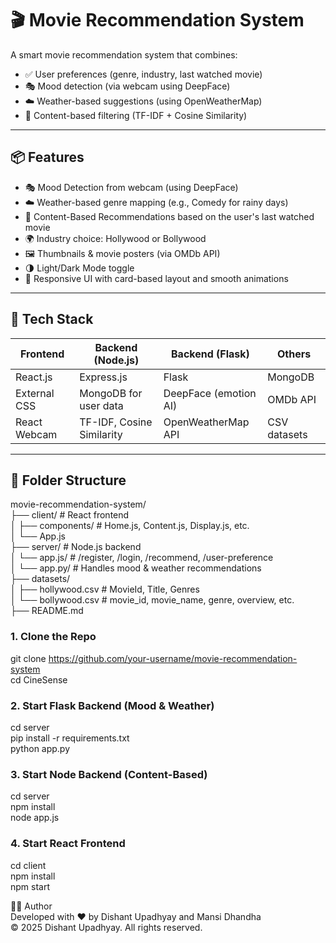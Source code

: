 # 🎬 Movie Recommendation System

A smart movie recommendation system that combines:

- ✅ User preferences (genre, industry, last watched movie)  
- 🎭 Mood detection (via webcam using DeepFace)  
- ☁️ Weather-based suggestions (using OpenWeatherMap)  
- 🧠 Content-based filtering (TF-IDF + Cosine Similarity)

---

## 📦 Features

- 🎭 Mood Detection from webcam (using DeepFace)  
- ☁️ Weather-based genre mapping (e.g., Comedy for rainy days)  
- 🎥 Content-Based Recommendations based on the user's last watched movie  
- 🌍 Industry choice: Hollywood or Bollywood  
- 🖼️ Thumbnails & movie posters (via OMDb API)  
- 🌗 Light/Dark Mode toggle  
- 📱 Responsive UI with card-based layout and smooth animations

---

## 🧪 Tech Stack

| Frontend       | Backend (Node.js)        | Backend (Flask)        | Others             |
|----------------|--------------------------|-------------------------|--------------------|
| React.js       | Express.js               | Flask                   | MongoDB            |
| External CSS   | MongoDB for user data    | DeepFace (emotion AI)   | OMDb API           |
| React Webcam   | TF-IDF, Cosine Similarity| OpenWeatherMap API      | CSV datasets       |

---

## 📁 Folder Structure
movie-recommendation-system/<br/>
├── client/                 # React frontend<br/>
│   ├── components/         # Home.js, Content.js, Display.js, etc.<br/>
│   └── App.js<br/>
├── server/                 # Node.js backend<br/>
│   └── app.js/             # /register, /login, /recommend, /user-preference<br/>
│   └── app.py/             # Handles mood & weather recommendations<br/>
├── datasets/<br/>
│   ├── hollywood.csv       # MovieId, Title, Genres<br/>
│   └── bollywood.csv       # movie_id, movie_name, genre, overview, etc.<br/>
├── README.md<br/>


### 1. Clone the Repo
git clone https://github.com/your-username/movie-recommendation-system<br/>
cd CineSense<br/>

### 2. Start Flask Backend (Mood & Weather)
cd server<br/>
pip install -r requirements.txt<br/>
python app.py<br/>

### 3. Start Node Backend (Content-Based)<br/>
cd server<br/>
npm install<br/>
node app.js <br/>

### 4. Start React Frontend<br/>
cd client<br/>
npm install<br/>
npm start<br/>

🧑‍💻 Author<br/>
Developed with ❤️ by Dishant Upadhyay and Mansi Dhandha<br/>
© 2025 Dishant Upadhyay. All rights reserved.
